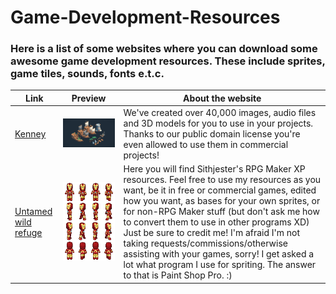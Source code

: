 # Game-Development-Resources
### Here is a list of some websites where you can download some awesome game development resources. These include sprites, game tiles, sounds, fonts e.t.c.

| Link | Preview | About the website |
|------|-------|-------|
| [Kenney](https://kenney.nl/assets) | ![preview](images/kenney_preview.png)  | We've created over 40,000 images, audio files and 3D models for you to use in your projects. Thanks to our public domain license you're even allowed to use them in commercial projects! |
| [Untamed wild refuge](http://untamed.wild-refuge.net/rpgxp.php)| ![preview](images/ironman.png)|Here you will find Sithjester's RPG Maker XP resources. Feel free to use my resources as you want, be it in free or commercial games, edited how you want, as bases for your own sprites, or for non-RPG Maker stuff (but don't ask me how to convert them to use in other programs XD) Just be sure to credit me! I'm afraid I'm not taking requests/commissions/otherwise assisting with your games, sorry! I get asked a lot what program I use for spriting. The answer to that is Paint Shop Pro. :)|
